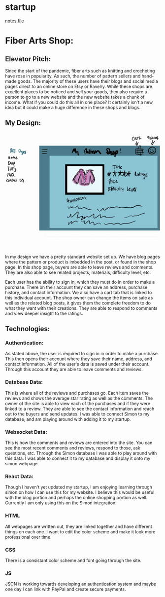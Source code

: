 # startup
[notes file](notes.md)

# Fiber Arts Shop:

## Elevator Pitch:
Since the start of the pandemic, fiber arts such as knitting and crocheting have rose in popularity. As such, the number of pattern sellers and hand-made goods. The majority of these users have their blogs and social media pages direct to an online store on Etsy or Ravelry. While these shops are excellent places to be noticed and sell your goods, they also require a person to go to a new website and the new website takes a chunk of income. What if you could do this all in one place? It certainly isn't a new idea but it could make a huge difference in these shops and blogs.

## My Design:
![Design Image](Start-Up_design-1.png)

In my design we have a pretty standard website set up. We have blog pages where the pattern or product is imbedded in the post, or found in the shop page. In this shop page, buyers are able to leave reviews and comments. They are also able to see related projects, materials, difficulty level, etc. 

Each user has the ability to sign in, which they must do in order to make a purchase. There on their account they can save an address, purchase history, and contact information. We also have a cart tab that is linked to this individual account.
The shop owner can change the items on sale as well as the related blog posts, it gives them the complete freedom to do what they want with their creations. They are able to respond to comments and view deeper insight to the ratings.

## Technologies:

### Authentication:
As stated above, the user is required to sign in in order to make a purchase. This then opens their account where they save their name, address, and contact information. All of the user's data is saved under their account. Through this account they are able to leave comments and reviews.

### Database Data:
This is where all of the reviews and purchases go. Each item saves the reviews and shows the average star rating as well as the comments. The owner of the site is able to view each of the purchases and if they were linked to a review. They are able to see the contact information and reach out to the buyers and send updates. I was able to connect Simon to my database, and am playing around with adding it to my startup.

### Websocket Data:
This is how the comments and reviews are entered into the site. You can see the most recent comments and reviews, respond to those, ask questions, etc. Through the Simon database I was able to play around with this data. I was able to connect it to my database and display it onto my simon webpage.

### React Data:
Though I haven't yet updated my startup, I am enjoying learning through simon on how I can use this for my website. I believe this would be useful with the blog portion and perhaps the online shopping portion as well. Currently I am only using this on the Simon integration.



### HTML
All webpages are written out, they are linked together and have different things on each one. I want to edit the color scheme and make it look more professional over time.

### CSS
There is a consistant color scheme and font going through the site.

### JS
JSON is working towards developing an authentication system and maybe one day I can link with PayPal and create secure payments.

